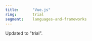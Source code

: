 ```yaml
---
title:      "Vue.js"
ring:       trial
segment:    languages-and-frameworks
---
```


Updated to "trial".
